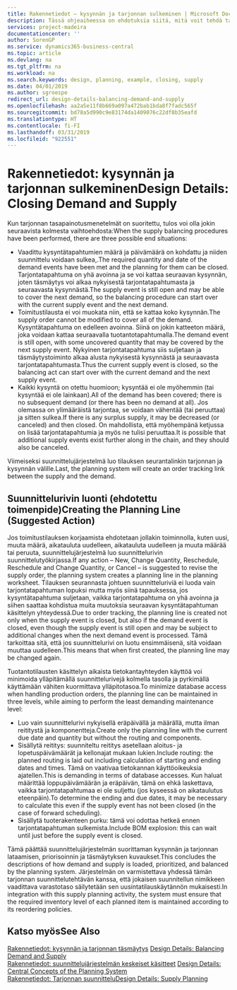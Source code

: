 ```yaml
---
title: Rakennetiedot – kysynnän ja tarjonnan sulkeminen | Microsoft Docs
description: Tässä ohjeaiheessa on ehdotuksia siitä, mitä voit tehdä tarjonnan tasapainotusmenetelmien suorittamisen jälkeen.
services: project-madeira
documentationcenter: ''
author: SorenGP
ms.service: dynamics365-business-central
ms.topic: article
ms.devlang: na
ms.tgt_pltfrm: na
ms.workload: na
ms.search.keywords: design, planning, example, closing, supply
ms.date: 04/01/2019
ms.author: sgroespe
redirect_url: design-details-balancing-demand-and-supply
ms.openlocfilehash: aa2a5e11f8b669a097a472bab1bda8f7fadc565f
ms.sourcegitcommit: bd78a5d990c9e83174da1409076c22df8b35eafd
ms.translationtype: HT
ms.contentlocale: fi-FI
ms.lasthandoff: 03/31/2019
ms.locfileid: "922551"
---
```

# <a name="design-details-closing-demand-and-supply"></a><span data-ttu-id="24ae5-103">Rakennetiedot: kysynnän ja tarjonnan sulkeminen</span><span class="sxs-lookup"><span data-stu-id="24ae5-103">Design Details: Closing Demand and Supply</span></span>
<span data-ttu-id="24ae5-104">Kun tarjonnan tasapainotusmenetelmät on suoritettu, tulos voi olla jokin seuraavista kolmesta vaihtoehdosta:</span><span class="sxs-lookup"><span data-stu-id="24ae5-104">When the supply balancing procedures have been performed, there are three possible end situations:</span></span>  

* <span data-ttu-id="24ae5-105">Vaadittu kysyntätapahtumien määrä ja päivämäärä on kohdattu ja niiden suunnittelu voidaan sulkea,.</span><span class="sxs-lookup"><span data-stu-id="24ae5-105">The required quantity and date of the demand events have been met and the planning for them can be closed.</span></span> <span data-ttu-id="24ae5-106">Tarjontatapahtuma on yhä avoinna ja se voi kattaa seuraavan kysynnän, joten täsmäytys voi alkaa nykyisestä tarjontatapahtumasta ja seuraavasta kysynnästä.</span><span class="sxs-lookup"><span data-stu-id="24ae5-106">The supply event is still open and may be able to cover the next demand, so the balancing procedure can start over with the current supply event and the next demand.</span></span>  
* <span data-ttu-id="24ae5-107">Toimitustilausta ei voi muokata niin, että se kattaa koko kysynnän.</span><span class="sxs-lookup"><span data-stu-id="24ae5-107">The supply order cannot be modified to cover all of the demand.</span></span> <span data-ttu-id="24ae5-108">Kysyntätapahtuma on edelleen avoinna. Siinä on jokin katteeton määrä, joka voidaan kattaa seuraavalla tuotantotapahtumalla.</span><span class="sxs-lookup"><span data-stu-id="24ae5-108">The demand event is still open, with some uncovered quantity that may be covered by the next supply event.</span></span> <span data-ttu-id="24ae5-109">Nykyinen tarjontatapahtuma siis suljetaan ja täsmäytystoiminto alkaa alusta nykyisestä kysynnästä ja seuraavasta tarjontatapahtumasta.</span><span class="sxs-lookup"><span data-stu-id="24ae5-109">Thus the current supply event is closed, so the balancing act can start over with the current demand and the next supply event.</span></span>  
* <span data-ttu-id="24ae5-110">Kaikki kysyntä on otettu huomioon; kysyntää ei ole myöhemmin (tai kysyntää ei ole lainkaan).</span><span class="sxs-lookup"><span data-stu-id="24ae5-110">All of the demand has been covered; there is no subsequent demand (or there has been no demand at all).</span></span> <span data-ttu-id="24ae5-111">Jos olemassa on ylimääräistä tarjontaa, se voidaan vähentää (tai peruuttaa) ja sitten sulkea.</span><span class="sxs-lookup"><span data-stu-id="24ae5-111">If there is any surplus supply, it may be decreased (or canceled) and then closed.</span></span> <span data-ttu-id="24ae5-112">On mahdollista, että myöhempänä ketjussa on lisää tarjontatapahtumia ja myös ne tulisi peruuttaa.</span><span class="sxs-lookup"><span data-stu-id="24ae5-112">It is possible that additional supply events exist further along in the chain, and they should also be canceled.</span></span>  

<span data-ttu-id="24ae5-113">Viimeiseksi suunnittelujärjestelmä luo tilauksen seurantalinkin tarjonnan ja kysynnän välille.</span><span class="sxs-lookup"><span data-stu-id="24ae5-113">Last, the planning system will create an order tracking link between the supply and the demand.</span></span>  

## <a name="creating-the-planning-line-suggested-action"></a><span data-ttu-id="24ae5-114">Suunnittelurivin luonti (ehdotettu toimenpide)</span><span class="sxs-lookup"><span data-stu-id="24ae5-114">Creating the Planning Line (Suggested Action)</span></span>  
<span data-ttu-id="24ae5-115">Jos toimitustilauksen korjaamista ehdotetaan jollakin toiminnolla, kuten uusi, muuta määrä, aikatauluta uudelleen, aikatauluta uudelleen ja muuta määrää tai peruuta, suunnittelujärjestelmä luo suunnittelurivin suunnittelutyökirjassa.</span><span class="sxs-lookup"><span data-stu-id="24ae5-115">If any action – New, Change Quantity, Reschedule, Reschedule and Change Quantity, or Cancel – is suggested to revise the supply order, the planning system creates a planning line in the planning worksheet.</span></span> <span data-ttu-id="24ae5-116">Tilauksen seurannasta johtuen suunnitteluriviä ei luoda vain tarjontatapahtuman lopuksi mutta myös siinä tapauksessa, jos kysyntätapahtuma suljetaan, vaikka tarjontatapahtuma on yhä avoinna ja siihen saattaa kohdistua muita muutoksia seuraavan kysyntätapahtuman käsittelyn yhteydessä.</span><span class="sxs-lookup"><span data-stu-id="24ae5-116">Due to order tracking, the planning line is created not only when the supply event is closed, but also if the demand event is closed, even though the supply event is still open and may be subject to additional changes when the next demand event is processed.</span></span> <span data-ttu-id="24ae5-117">Tämä tarkoittaa sitä, että jos suunnittelurivi on luotu ensimmäisenä, sitä voidaan muuttaa uudelleen.</span><span class="sxs-lookup"><span data-stu-id="24ae5-117">This means that when first created, the planning line may be changed again.</span></span>  

<span data-ttu-id="24ae5-118">Tuotantotilausten käsittelyn aikaista tietokantayhteyden käyttöä voi minimoida ylläpitämällä suunnittelurivejä kolmella tasolla ja pyrkimällä käyttämään vähiten kuormittava ylläpitotasoa.</span><span class="sxs-lookup"><span data-stu-id="24ae5-118">To minimize database access when handling production orders, the planning line can be maintained in three levels, while aiming to perform the least demanding maintenance level:</span></span>  

* <span data-ttu-id="24ae5-119">Luo vain suunnittelurivi nykyisellä eräpäivällä ja määrällä, mutta ilman reititystä ja komponentteja.</span><span class="sxs-lookup"><span data-stu-id="24ae5-119">Create only the planning line with the current due date and quantity but without the routing and components.</span></span>  
* <span data-ttu-id="24ae5-120">Sisällytä reititys: suunniteltu reititys asetellaan aloitus- ja lopetuspäivämäärät ja kellonajat mukaan lukien.</span><span class="sxs-lookup"><span data-stu-id="24ae5-120">Include routing: the planned routing is laid out including calculation of starting and ending dates and times.</span></span> <span data-ttu-id="24ae5-121">Tämä on vaativaa tietokannan käyttöoikeuksia ajatellen.</span><span class="sxs-lookup"><span data-stu-id="24ae5-121">This is demanding in terms of database accesses.</span></span> <span data-ttu-id="24ae5-122">Kun haluat määrittää loppupäivämäärän ja eräpäivän, tämä on ehkä laskettava, vaikka tarjontatapahtumaa ei ole suljettu (jos kyseessä on aikataulutus eteenpäin).</span><span class="sxs-lookup"><span data-stu-id="24ae5-122">To determine the ending and due dates, it may be necessary to calculate this even if the supply event has not been closed (in the case of forward scheduling).</span></span>  
* <span data-ttu-id="24ae5-123">Sisällytä tuoterakenteen purku: tämä voi odottaa hetkeä ennen tarjontatapahtuman sulkemista.</span><span class="sxs-lookup"><span data-stu-id="24ae5-123">Include BOM explosion: this can wait until just before the supply event is closed.</span></span>  

<span data-ttu-id="24ae5-124">Tämä päättää suunnittelujärjestelmän suorittaman kysynnän ja tarjonnan lataamisen, priorisoinnin ja täsmäytyksen kuvaukset.</span><span class="sxs-lookup"><span data-stu-id="24ae5-124">This concludes the descriptions of how demand and supply is loaded, prioritized, and balanced by the planning system.</span></span> <span data-ttu-id="24ae5-125">Järjestelmän on varmistettava yhdessä tämän tarjonnan suunnittelutehtävän kanssa, että jokaisen suunnitellun nimikkeen vaadittava varastotaso säilytetään sen uusintatilauskäytännön mukaisesti.</span><span class="sxs-lookup"><span data-stu-id="24ae5-125">In integration with this supply planning activity, the system must ensure that the required inventory level of each planned item is maintained according to its reordering policies.</span></span>  

## <a name="see-also"></a><span data-ttu-id="24ae5-126">Katso myös</span><span class="sxs-lookup"><span data-stu-id="24ae5-126">See Also</span></span>  
<span data-ttu-id="24ae5-127">[Rakennetiedot: kysynnän ja tarjonnan täsmäytys](design-details-balancing-demand-and-supply.md) </span><span class="sxs-lookup"><span data-stu-id="24ae5-127">[Design Details: Balancing Demand and Supply](design-details-balancing-demand-and-supply.md) </span></span>  
<span data-ttu-id="24ae5-128">[Rakennetiedot: suunnittelujärjestelmän keskeiset käsitteet](design-details-central-concepts-of-the-planning-system.md) </span><span class="sxs-lookup"><span data-stu-id="24ae5-128">[Design Details: Central Concepts of the Planning System](design-details-central-concepts-of-the-planning-system.md) </span></span>  
[<span data-ttu-id="24ae5-129">Rakennetiedot: Tarjonnan suunnittelu</span><span class="sxs-lookup"><span data-stu-id="24ae5-129">Design Details: Supply Planning</span></span>](design-details-supply-planning.md)
